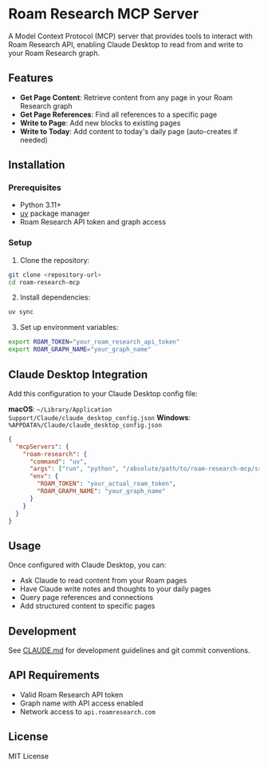 # Roam Research MCP Server

A Model Context Protocol (MCP) server that provides tools to interact with Roam Research API, enabling Claude Desktop to read from and write to your Roam Research graph.

## Features

- **Get Page Content**: Retrieve content from any page in your Roam Research graph
- **Get Page References**: Find all references to a specific page
- **Write to Page**: Add new blocks to existing pages
- **Write to Today**: Add content to today's daily page (auto-creates if needed)

## Installation

### Prerequisites
- Python 3.11+
- [uv](https://docs.astral.sh/uv/) package manager
- Roam Research API token and graph access

### Setup

1. Clone the repository:
```bash
git clone <repository-url>
cd roam-research-mcp
```

2. Install dependencies:
```bash
uv sync
```

3. Set up environment variables:
```bash
export ROAM_TOKEN="your_roam_research_api_token"
export ROAM_GRAPH_NAME="your_graph_name"
```

## Claude Desktop Integration

Add this configuration to your Claude Desktop config file:

**macOS**: `~/Library/Application Support/Claude/claude_desktop_config.json`
**Windows**: `%APPDATA%/Claude/claude_desktop_config.json`

```json
{
  "mcpServers": {
    "roam-research": {
      "command": "uv",
      "args": ["run", "python", "/absolute/path/to/roam-research-mcp/src/roam_research_mcp/server.py"],
      "env": {
        "ROAM_TOKEN": "your_actual_roam_token",
        "ROAM_GRAPH_NAME": "your_graph_name"
      }
    }
  }
}
```

## Usage

Once configured with Claude Desktop, you can:

- Ask Claude to read content from your Roam pages
- Have Claude write notes and thoughts to your daily pages
- Query page references and connections
- Add structured content to specific pages

## Development

See [CLAUDE.md](./CLAUDE.md) for development guidelines and git commit conventions.

## API Requirements

- Valid Roam Research API token
- Graph name with API access enabled
- Network access to `api.roamresearch.com`

## License

MIT License